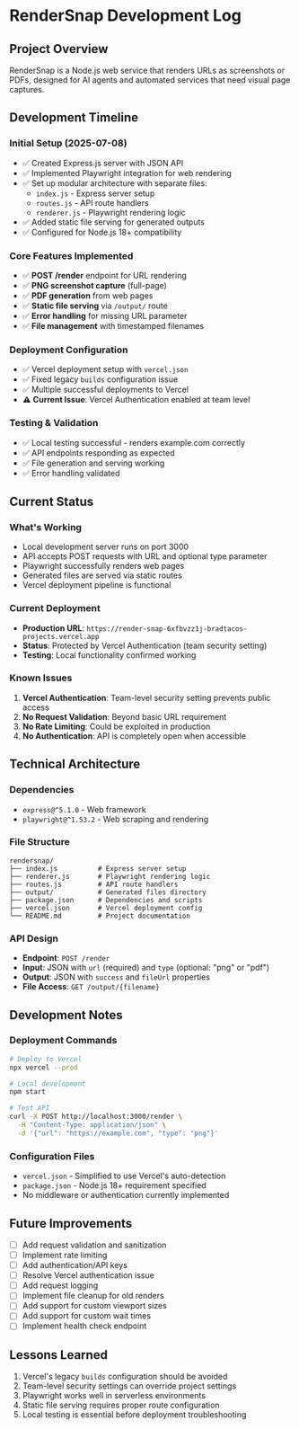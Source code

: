 # RenderSnap Development Log

## Project Overview
RenderSnap is a Node.js web service that renders URLs as screenshots or PDFs, designed for AI agents and automated services that need visual page captures.

## Development Timeline

### Initial Setup (2025-07-08)
- ✅ Created Express.js server with JSON API
- ✅ Implemented Playwright integration for web rendering
- ✅ Set up modular architecture with separate files:
  - `index.js` - Express server setup
  - `routes.js` - API route handlers
  - `renderer.js` - Playwright rendering logic
- ✅ Added static file serving for generated outputs
- ✅ Configured for Node.js 18+ compatibility

### Core Features Implemented
- ✅ **POST /render** endpoint for URL rendering
- ✅ **PNG screenshot capture** (full-page)
- ✅ **PDF generation** from web pages
- ✅ **Static file serving** via `/output/` route
- ✅ **Error handling** for missing URL parameter
- ✅ **File management** with timestamped filenames

### Deployment Configuration
- ✅ Vercel deployment setup with `vercel.json`
- ✅ Fixed legacy `builds` configuration issue
- ✅ Multiple successful deployments to Vercel
- ⚠️ **Current Issue**: Vercel Authentication enabled at team level

### Testing & Validation
- ✅ Local testing successful - renders example.com correctly
- ✅ API endpoints responding as expected
- ✅ File generation and serving working
- ✅ Error handling validated

## Current Status

### What's Working
- Local development server runs on port 3000
- API accepts POST requests with URL and optional type parameter
- Playwright successfully renders web pages
- Generated files are served via static routes
- Vercel deployment pipeline is functional

### Current Deployment
- **Production URL**: `https://render-snap-6xfbvzz1j-bradtacos-projects.vercel.app`
- **Status**: Protected by Vercel Authentication (team security setting)
- **Testing**: Local functionality confirmed working

### Known Issues
1. **Vercel Authentication**: Team-level security setting prevents public access
2. **No Request Validation**: Beyond basic URL requirement
3. **No Rate Limiting**: Could be exploited in production
4. **No Authentication**: API is completely open when accessible

## Technical Architecture

### Dependencies
- `express@^5.1.0` - Web framework
- `playwright@^1.53.2` - Web scraping and rendering

### File Structure
```
rendersnap/
├── index.js          # Express server setup
├── renderer.js       # Playwright rendering logic  
├── routes.js         # API route handlers
├── output/           # Generated files directory
├── package.json      # Dependencies and scripts
├── vercel.json       # Vercel deployment config
└── README.md         # Project documentation
```

### API Design
- **Endpoint**: `POST /render`
- **Input**: JSON with `url` (required) and `type` (optional: "png" or "pdf")
- **Output**: JSON with `success` and `fileUrl` properties
- **File Access**: `GET /output/{filename}`

## Development Notes

### Deployment Commands
```bash
# Deploy to Vercel
npx vercel --prod

# Local development
npm start

# Test API
curl -X POST http://localhost:3000/render \
  -H "Content-Type: application/json" \
  -d '{"url": "https://example.com", "type": "png"}'
```

### Configuration Files
- `vercel.json` - Simplified to use Vercel's auto-detection
- `package.json` - Node.js 18+ requirement specified
- No middleware or authentication currently implemented

## Future Improvements
- [ ] Add request validation and sanitization
- [ ] Implement rate limiting
- [ ] Add authentication/API keys
- [ ] Resolve Vercel authentication issue
- [ ] Add request logging
- [ ] Implement file cleanup for old renders
- [ ] Add support for custom viewport sizes
- [ ] Add support for custom wait times
- [ ] Implement health check endpoint

## Lessons Learned
1. Vercel's legacy `builds` configuration should be avoided
2. Team-level security settings can override project settings
3. Playwright works well in serverless environments
4. Static file serving requires proper route configuration
5. Local testing is essential before deployment troubleshooting